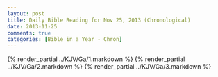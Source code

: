 ```yaml
---
layout: post
title: Daily Bible Reading for Nov 25, 2013 (Chronological)
date: 2013-11-25
comments: true
categories: [Bible in a Year - Chron]
---
```

{% render_partial ../KJV/Ga/1.markdown %}
{% render_partial ../KJV/Ga/2.markdown %}
{% render_partial ../KJV/Ga/3.markdown %}
